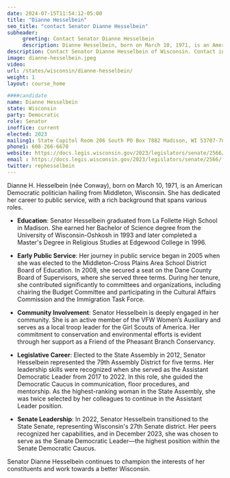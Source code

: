 ```yaml
---
date: 2024-07-15T11:54:12-05:00
title: "Dianne Hesselbein"
seo_title: "contact Senator Dianne Hesselbein"
subheader:
     greeting: Contact Senator Dianne Hesselbein
     description: Dianne Hesselbein, born on March 10, 1971, is an American politician affiliated with the Democratic Party. She is a member of the Wisconsin State Senate, representing District 27. She assumed office on January 3, 2023.
description: Contact Senator Dianne Hesselbein of Wisconsin. Contact information for Dianne Hesselbein includes email address, phone number, and mailing address.
image: dianne-hesselbein.jpeg
video:
url: /states/wisconsin/dianne-hesselbein/
weight: 1
layout: course_home

####candidate
name: Dianne Hesselbein
state: Wisconsin
party: Democratic
role: Senator
inoffice: current
elected: 2023
mailing1: State Capitol Room 206 South PO Box 7882 Madison, WI 53707-7882
phone1: 608-266-6670
website: https://docs.legis.wisconsin.gov/2023/legislators/senate/2566/
email : https://docs.legis.wisconsin.gov/2023/legislators/senate/2566/
twitter: rephesselbein
---
```

Dianne H. Hesselbein (née Conway), born on March 10, 1971, is an American Democratic politician hailing from Middleton, Wisconsin. She has dedicated her career to public service, with a rich background that spans various roles.

- **Education**: Senator Hesselbein graduated from La Follette High School in Madison. She earned her Bachelor of Science degree from the University of Wisconsin-Oshkosh in 1993 and later completed a Master's Degree in Religious Studies at Edgewood College in 1996.

- **Early Public Service**: Her journey in public service began in 2005 when she was elected to the Middleton-Cross Plains Area School District Board of Education. In 2008, she secured a seat on the Dane County Board of Supervisors, where she served three terms. During her tenure, she contributed significantly to committees and organizations, including chairing the Budget Committee and participating in the Cultural Affairs Commission and the Immigration Task Force.

- **Community Involvement**: Senator Hesselbein is deeply engaged in her community. She is an active member of the VFW Women’s Auxiliary and serves as a local troop leader for the Girl Scouts of America. Her commitment to conservation and environmental efforts is evident through her support as a Friend of the Pheasant Branch Conservancy.

- **Legislative Career**: Elected to the State Assembly in 2012, Senator Hesselbein represented the 79th Assembly District for five terms. Her leadership skills were recognized when she served as the Assistant Democratic Leader from 2017 to 2022. In this role, she guided the Democratic Caucus in communication, floor procedures, and mentorship. As the highest-ranking woman in the State Assembly, she was twice selected by her colleagues to continue in the Assistant Leader position.

- **Senate Leadership**: In 2022, Senator Hesselbein transitioned to the State Senate, representing Wisconsin's 27th Senate district. Her peers recognized her capabilities, and in December 2023, she was chosen to serve as the Senate Democratic Leader—the highest position within the Senate Democratic Caucus.

Senator Dianne Hesselbein continues to champion the interests of her constituents and work towards a better Wisconsin.
